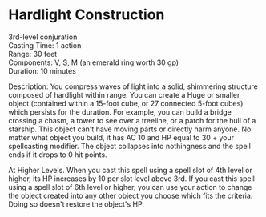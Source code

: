 # Hardlight Construction

3rd-level conjuration<br>
Casting Time: 1 action<br>
Range: 30 feet<br>
Components: V, S, M (an emerald ring worth 30 gp)<br>
Duration: 10 minutes

Description: You compress waves of light into a solid, shimmering structure composed of hardlight within range. You can create a Huge or smaller object (contained within a 15-foot cube, or 27 connected 5-foot cubes) which persists for the duration. For example, you can build a bridge crossing a chasm, a tower to see over a treeline, or a patch for the hull of a starship. This object can't have moving parts or directly harm anyone. No matter what object you build, it has AC 10 and HP equal to 30 + your spellcasting modifier. The object collapses into nothingness and the spell ends if it drops to 0 hit points.

At Higher Levels. When you cast this spell using a spell slot of 4th level or higher, its HP increases by 10 per slot level above 3rd. If you cast this spell using a spell slot of 6th level or higher, you can use your action to change the object created into any other object you choose which fits the criteria. Doing so doesn't restore the object's HP.
